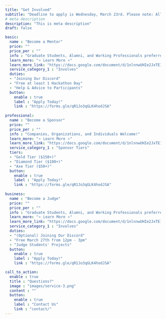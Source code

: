 ```yaml
---
title: "Get Involved"
subtitle: "Deadline to apply is Wednesday, March 23rd. Please note: All participation requirements are virtual, and you can fill multiple roles!"
# meta description
description: "This is meta description"
draft: false

basic:
  name : "Become a Mentor"
  price: ""
  price_per : ""
  info : "Graduate Students, Alumni, and Working Professionals preferred"
  learn_more: "⭐ Learn More ⭐" 
  learn_more_link: "https://docs.google.com/document/d/1nlnnwUHIe2JxTE1lQAEX-FoZuqhwfI_vTXlBp2c1v1s/edit?usp=sharing"
  service_category_1 : "Involves"
  duties:
  - "Joining Our Discord"
  - "Free at least 1 Hackathon Day"
  - "Help & Advice to Participants"
  button:
    enable : true
    label : "Apply Today!"
    link : "https://forms.gle/qR1Jo3qGLK4hodJSA"
    
professional:
  name : "Become a Sponsor"
  price: ""
  price_per : ""
  info : "Companies, Organizations, and Individuals Welcome!"
  learn_more: "⭐ Learn More ⭐" 
  learn_more_link: "https://docs.google.com/document/d/1nlnnwUHIe2JxTE1lQAEX-FoZuqhwfI_vTXlBp2c1v1s/edit?usp=sharing"
  service_category_1 : "Sponsor Tiers"
  tiers:
  - "Gold Tier ($150+)"
  - "Diamond Tier ($100+)"
  - "Axe Tier ($50+)"
  button:
    enable : true
    label : "Apply Today!"
    link : "https://forms.gle/qR1Jo3qGLK4hodJSA"
    
business:
  name : "Become a Judge"
  price: ""
  price_per : ""
  info : "Graduate Students, Alumni, and Working Professionals preferred"
  learn_more: "⭐ Learn More ⭐" 
  learn_more_link: "https://docs.google.com/document/d/1nlnnwUHIe2JxTE1lQAEX-FoZuqhwfI_vTXlBp2c1v1s/edit?usp=sharing"
  service_category_1 : "Involves"
  duties:
  - "(Optional) Joining Our Discord"
  - "Free March 27th from 12pm - 3pm"
  - "Judge Students' Projects"
  button:
    enable : true
    label : "Apply Today!"
    link : "https://forms.gle/qR1Jo3qGLK4hodJSA"

call_to_action:
  enable : true
  title : "Questions?"
  image : "images/service-3.png"
  content : ""
  button:
    enable : true
    label : "Contact Us"
    link : "contact/"
---
```

